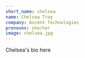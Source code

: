 ```yaml
---
short_name: chelsea
name: Chelsea Troy
company: Ascent Technologies
pronouns: she/her
image: chelsea.jpg
---
```

Chelsea's bio here
